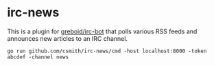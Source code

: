 # irc-news

This is a plugin for [greboid/irc-bot](https://github.com/greboid/irc-bot/) that
polls various RSS feeds and announces new articles to an IRC channel.

    go run github.com/csmith/irc-news/cmd -host localhost:8000 -token abcdef -channel news
